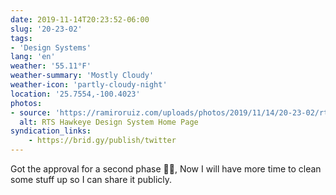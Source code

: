 ```yaml
---
date: 2019-11-14T20:23:52-06:00
slug: '20-23-02'
tags:
- 'Design Systems'
lang: 'en'
weather: '55.11°F'
weather-summary: 'Mostly Cloudy'
weather-icon: 'partly-cloudy-night'
location: '25.7554,-100.4023'
photos:
- source: 'https://ramiroruiz.com/uploads/photos/2019/11/14/20-23-02/rts-hawkeye-design-system-home-page.jpeg'
  alt: RTS Hawkeye Design System Home Page
syndication_links:
    - https://brid.gy/publish/twitter
---
```

Got the approval for a second phase 🙌🏼, Now I will have more time to clean some stuff up so I can share it publicly.

